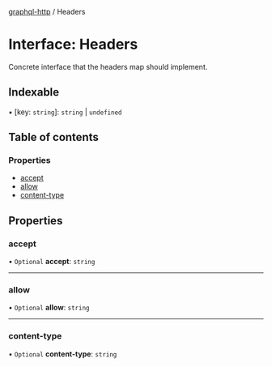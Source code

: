 [graphql-http](../README.md) / Headers

# Interface: Headers

Concrete interface that the headers map should implement.

## Indexable

▪ [key: `string`]: `string` \| `undefined`

## Table of contents

### Properties

- [accept](Headers.md#accept)
- [allow](Headers.md#allow)
- [content-type](Headers.md#content-type)

## Properties

### accept

• `Optional` **accept**: `string`

___

### allow

• `Optional` **allow**: `string`

___

### content-type

• `Optional` **content-type**: `string`
